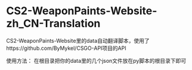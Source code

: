 # CS2-WeaponPaints-Website-zh_CN-Translation
CS2-WeaponPaints-Website里的data自动翻译脚本，使用了https://github.com/ByMykel/CSGO-API项目的API

使用方法：
在根目录把你的data里的几个json文件放在py脚本的根目录下即可
